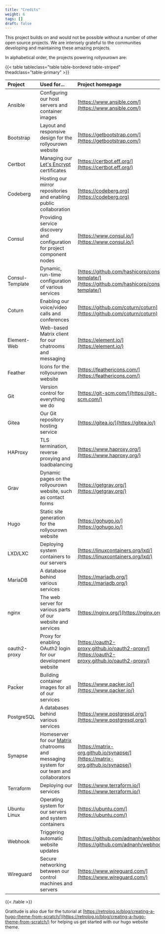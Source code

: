 ```yaml
---
title: "Credits"
weight: 6
tags: []
draft: false
---
```

<!--
SPDX-FileCopyrightText: 2022 Wilfred Nicoll <xyzroller@rollyourown.xyz>
SPDX-License-Identifier: CC-BY-SA-4.0
-->

This project builds on and would not be possible without a number of other open source projects. We are intensely grateful to the communities developing and maintaining these amazing projects.

<!--more-->

In alphabetical order, the projects powering rollyourown are:

{{< table tableclass="table table-bordered table-striped" theadclass="table-primary" >}}

| Project | Used for... | Project homepage | Licence |
| :------ | :---------- | :--------------- | :------ |
| Ansible | Configuring our host servers and container images | [https://www.ansible.com/](https://www.ansible.com/) | [GPL v3](https://github.com/ansible/ansible/blob/devel/COPYING) |
| Bootstrap | Layout and responsive design for the rollyourown website | [https://getbootstrap.com/](https://getbootstrap.com/) | [MIT](https://github.com/twbs/bootstrap/blob/main/LICENSE) |
| Certbot | Managing our [Let's Encrypt](https://letsencrypt.org/) certificates | [https://certbot.eff.org/](https://certbot.eff.org/) | [Apache 2.0](https://raw.githubusercontent.com/certbot/certbot/master/LICENSE.txt) |
| Codeberg | Hosting our mirror repositories and enabling public collaboration | [https://codeberg.org](https://codeberg.org) | [Non-profit association](https://docs.codeberg.org/getting-started/what-is-codeberg/) |
| Consul | Providing service discovery and configuration for project component nodes | [https://www.consul.io/](https://www.consul.io/) | [MPL 2.0](https://github.com/hashicorp/consul/blob/master/LICENSE) |
| Consul-Template | Dynamic, run-time configuration of various services | [https://github.com/hashicorp/consul-template/](https://github.com/hashicorp/consul-template/) | [MPL 2.0](https://github.com/hashicorp/consul-template/blob/master/LICENSE) |
| Coturn  | Enabling our voice/video calls and conferences | [https://github.com/coturn/coturn](https://github.com/coturn/coturn) | [https://github.com/coturn/coturn/blob/master/LICENSE](https://github.com/coturn/coturn/blob/master/LICENSE) |
| Element-Web | Web-based Matrix client for our chatrooms and messaging | [https://element.io/](https://element.io/) | [Apache 2.0](https://github.com/vector-im/element-web/blob/develop/LICENSE) |
| Feather | Icons for the rollyourown website | [https://feathericons.com/](https://feathericons.com/) | [MIT](https://github.com/feathericons/feather/blob/master/LICENSE) |
| Git | Version control for everything we do | [https://git-scm.com/](https://git-scm.com/) | [GPL v2](https://github.com/git/git/blob/master/COPYING) |
| Gitea | Our Git repository hosting service | [https://gitea.io/](https://gitea.io/) | [MIT](https://github.com/go-gitea/gitea/blob/main/LICENSE) |
| HAProxy | TLS termination, reverse proxying and loadbalancing | [https://www.haproxy.org/](https://www.haproxy.org/) | [GPL / LGPL](https://github.com/haproxy/haproxy/blob/master/LICENSE) |
| Grav | Dynamic pages on the rollyourown website, such as contact forms | [https://getgrav.org/](https://getgrav.org/) | [MIT](https://github.com/getgrav/grav/blob/develop/LICENSE.txt) |
| Hugo | Static site generation for the rollyourown website | [https://gohugo.io/](https://gohugo.io/) | [Apache 2.0](https://github.com/gohugoio/hugo/blob/master/LICENSE) |
| LXD/LXC | Deploying system containers to our servers | [https://linuxcontainers.org/lxd/](https://linuxcontainers.org/lxd/) | [Apache 2.0](https://github.com/lxc/lxd/blob/master/COPYING) |
| MariaDB | A database behind various services | [https://mariadb.org/](https://mariadb.org/) | [GPL v2 / LGPL](https://mariadb.com/kb/en/mariadb-license/) |
| nginx | The web server for various parts of our website and services | [https://nginx.org/](https://nginx.org/) | [2-clause BSD Licence](http://nginx.org/LICENSE) |
| oauth2-proxy | Proxy for enabling OAuth2 login for our development website | [https://oauth2-proxy.github.io/oauth2-proxy/](https://oauth2-proxy.github.io/oauth2-proxy/) | [MIT](https://github.com/oauth2-proxy/oauth2-proxy/blob/master/LICENSE) |
| Pacḱer | Building container images for all of our services | [https://www.packer.io/](https://www.packer.io/) | [MPL 2.0](https://github.com/hashicorp/packer/blob/master/LICENSE) |
| PostgreSQL | A databases behind various services | [https://www.postgresql.org/](https://www.postgresql.org/) | [PostgreSQL Licence](https://www.postgresql.org/about/licence/) |
| Synapse | Homeserver for our [Matrix](https://matrix.org/) chatrooms and messaging system for our team and collaborators | [https://matrix-org.github.io/synapse/](https://matrix-org.github.io/synapse/) | [Apache 2.0](https://github.com/matrix-org/synapse/blob/develop/LICENSE) |
| Terraform | Deploying our services | [https://www.terraform.io/](https://www.terraform.io/) | [MPL 2.0](https://github.com/hashicorp/terraform/blob/main/LICENSE) |
| Ubuntu Linux | Operating system for our servers and system containers | [https://ubuntu.com/](https://ubuntu.com/) | [Canonical IPRights Policy](https://ubuntu.com/legal/intellectual-property-policy) |
| Webhook | Triggering automatic website updates | [https://github.com/adnanh/webhook](https://github.com/adnanh/webhook) | [MIT](https://github.com/adnanh/webhook/blob/master/LICENSE) |
| Wireguard | Secure networking between our control machines and servers | [https://www.wireguard.com/](https://www.wireguard.com/) | [GPL v2](https://www.wireguard.com/#license) |

{{< /table >}}

Gratitude is also due for the tutorial at [https://retrolog.io/blog/creating-a-hugo-theme-from-scratch/](https://retrolog.io/blog/creating-a-hugo-theme-from-scratch/) for helping us get started with our hugo website theme.
